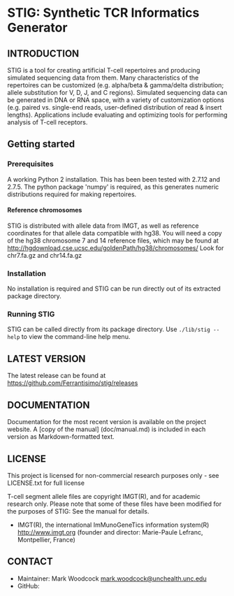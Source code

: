 STIG: Synthetic TCR Informatics Generator
=========================================


INTRODUCTION
------------

STIG is a tool for creating artificial T-cell repertoires and producing simulated sequencing data from them.  Many characteristics of the repertoires can be customized (e.g. alpha/beta & gamma/delta distribution; allele substitution for V, D, J, and C regions).  Simulated sequencing data can be generated in DNA or RNA space, with a variety of customization options (e.g. paired vs. single-end reads, user-defined distribution of read & insert lengths).  Applications include evaluating and optimizing tools for performing analysis of T-cell receptors.

## Getting started
### Prerequisites
A working Python 2 installation.  This has been been tested with 2.7.12 and 2.7.5.  The python package 'numpy' is required, as this generates numeric distributions required for making repertoires.

#### Reference chromosomes

STIG is distributed with allele data from IMGT, as well as reference coordinates for that allele data compatible with hg38.  You will need a copy of the hg38 chromosome 7 and 14 reference files, which may be found at <http://hgdownload.cse.ucsc.edu/goldenPath/hg38/chromosomes/>  Look for chr7.fa.gz and chr14.fa.gz

### Installation

No installation is required and STIG can be run directly out of its extracted package directory.


### Running STIG

STIG can be called directly from its package directory.  Use `./lib/stig --help` to view the command-line help menu.

LATEST VERSION
--------------

The latest release can be found at <https://github.com/Ferrantisimo/stig/releases>


DOCUMENTATION
-------------

Documentation for the most recent version is available on the project website.  A [copy of the manual] (doc/manual.md) is included in each version as Markdown-formatted text.


LICENSE
-------
This project is licensed for non-commercial research purposes only - see LICENSE.txt for full license

T-cell segment allele files are copyright IMGT(R), and for academic research only.  Please note that some of these files have been modified for the purposes of STIG: See the manual for details.
- IMGT(R), the international ImMunoGeneTics information system(R) http://www.imgt.org (founder and director: Marie-Paule Lefranc, Montpellier, France)

CONTACT
-------

* Maintainer: Mark Woodcock <mark.woodcock@unchealth.unc.edu>
* GitHub: 
